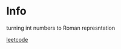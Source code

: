 # Info
 
turning int numbers to Roman represntation 

[leetcode](https://leetcode.com/problems/integer-to-roman/)